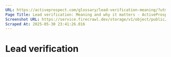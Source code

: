 ```yaml
---
URL: https://activeprospect.com/glossary/lead-verification-meaning/?utm_medium=Email&utm_source=Website&utm_campaign=AP-Email-InsideCBM-Jan
Page Title: Lead verification: Meaning and why it matters - ActiveProspect
Screenshot URL: https://service.firecrawl.dev/storage/v1/object/public/media/screenshot-97fb5754-0316-460c-ae93-f8e19a7d4b75.png
Scraped At: 2025-05-30 23:41:26.016
---
```

# Lead verification

|     |
| --- |


